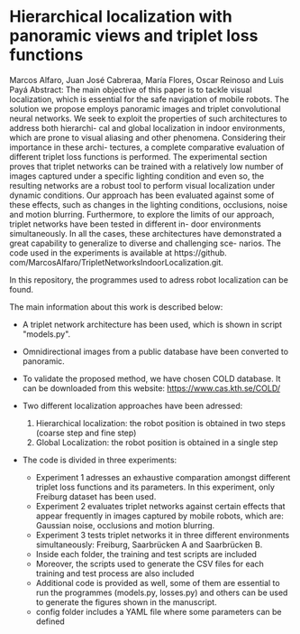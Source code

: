 # Hierarchical localization with panoramic views and triplet loss functions
Marcos Alfaro, Juan José Cabreraa, María Flores, Oscar Reinoso and Luis Payá
Abstract:
The main objective of this paper is to tackle visual localization, which is
essential for the safe navigation of mobile robots. The solution we propose
employs panoramic images and triplet convolutional neural networks. We
seek to exploit the properties of such architectures to address both hierarchi-
cal and global localization in indoor environments, which are prone to visual
aliasing and other phenomena. Considering their importance in these archi-
tectures, a complete comparative evaluation of different triplet loss functions
is performed. The experimental section proves that triplet networks can be
trained with a relatively low number of images captured under a specific
lighting condition and even so, the resulting networks are a robust tool to
perform visual localization under dynamic conditions. Our approach has
been evaluated against some of these effects, such as changes in the lighting
conditions, occlusions, noise and motion blurring. Furthermore, to explore
the limits of our approach, triplet networks have been tested in different in-
door environments simultaneously. In all the cases, these architectures have
demonstrated a great capability to generalize to diverse and challenging sce-
narios. The code used in the experiments is available at https://github.
com/MarcosAlfaro/TripletNetworksIndoorLocalization.git.

In this repository, the programmes used to adress robot localization can be found.

The main information about this work is described below:

- A triplet network architecture has been used, which is shown in script "models.py".
- Omnidirectional images from a public database have been converted to panoramic. 
- To validate the proposed method, we have chosen COLD database. It can be downloaded from this website: https://www.cas.kth.se/COLD/
- Two different localization approaches have been adressed:
  1. Hierarchical localization: the robot position is obtained in two steps (coarse step and fine step)
  2. Global Localization: the robot position is obtained in a single step
  
- The code is divided in three experiments: 
  * Experiment 1 adresses an exhaustive comparation amongst different triplet loss functions and its parameters. In this experiment, only Freiburg dataset has been used.
  * Experiment 2 evaluates triplet networks against certain effects that appear frequently in images captured by mobile robots, which are: Gaussian noise, occlusions and motion blurring.
  * Experiment 3 tests triplet networks it in three different environments simultaneously: Freiburg, Saarbrücken A and Saarbrücken B.
  * Inside each folder, the training and test scripts are included
  * Moreover, the scripts used to generate the CSV files for each training and test process are also included
  * Additional code is provided as well, some of them are essential to run the programmes (models.py, losses.py) and others can be used to generate the figures shown in the manuscript.
  * config folder includes a YAML file where some parameters can be defined
 
